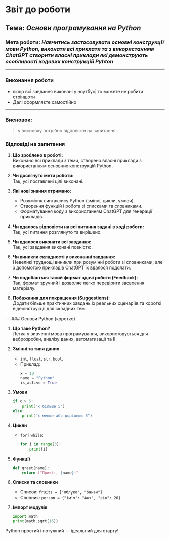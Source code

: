 # Звіт до роботи
## Тема: _Основи програмування на Python_
### Мета роботи: _Навчитись застосовувати основні конструкції мови Python, виконати всі приклати та з використанням ChatGPT створити власні приклади які демонструють особливості кодових конструкцій Pyhton_

---
### Виконання роботи
* якщо всі завдання виконані у ноутбуці то можете не робити стріншоти
* Далі оформляєте самостійно

---
### Висновок:
> у висновку потрібно відповісти на запитання:

### Відповіді на запитання

1. **Що зроблено в роботі:**  
   Виконано всі приклади з теми, створено власні приклади з використанням основних конструкцій Python.  

2. **Чи досягнуто мети роботи:**  
   Так, усі поставлені цілі виконані.  

3. **Які нові знання отримано:**  
   - Розуміння синтаксису Python (змінні, цикли, умови).  
   - Створення функцій і робота зі списками та словниками.  
   - Форматування коду з використанням ChatGPT для генерації прикладів.  

4. **Чи вдалось відповісти на всі питання задані в ході роботи:**  
   Так, усі питання розглянуто та вирішено.  

5. **Чи вдалося виконати всі завдання:**  
   Так, усі завдання виконані повністю.  

6. **Чи виникли складності у виконанні завдання:**  
   Невеликі труднощі виникли при розумінні роботи зі словниками, але з допомогою прикладів ChatGPT їх вдалося подолати.  

7. **Чи подобається такий формат здачі роботи (Feedback):**  
   Так, формат зручний і дозволяє легко перевірити засвоєння матеріалу.  

8. **Побажання для покращення (Suggestions):**  
   Додати більше практичних завдань із реальних сценаріїв та короткі відеоінструкції для складних тем.

---### Основи Python (коротко)

1. **Що таке Python?**  
   Легка у вивченні мова програмування, використовується для веброзробки, аналізу даних, автоматизації та ІІ.

2. **Змінні та типи даних**  
   - `int`, `float`, `str`, `bool`.  
   - Приклад:  
     ```python
     x = 10
     name = "Python"
     is_active = True
     ```

3. **Умови**  
   ```python
   if x > 5:
       print("x більше 5")
   else:
       print("x менше або дорівнює 5")
   ```

4. **Цикли**  
   - `for` і `while`:  
     ```python
     for i in range(3):
         print(i)
     ```

5. **Функції**  
   ```python
   def greet(name):
       return f"Привіт, {name}!"
   ```

6. **Списки та словники**  
   - Список: `fruits = ["яблуко", "банан"]`  
   - Словник: `person = {"ім'я": "Аня", "вік": 20}`

7. **Імпорт модулів**  
   ```python
   import math
   print(math.sqrt(16))
   ```

Python простий і потужний — ідеальний для старту!